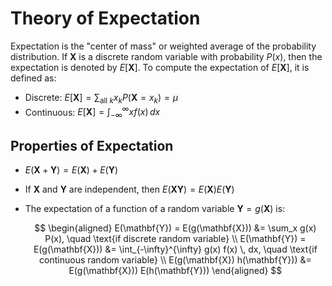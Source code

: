 # **Theory of Expectation**

Expectation is the "center of mass" or weighted average of the probability distribution. If $\mathbf{X}$ is a discrete random variable with probability $P(x)$, then the expectation is denoted by $E[\mathbf{X}]$. To compute the expectation of $E[\mathbf{X}]$, it is defined as:

- Discrete: $E[\mathbf{X}] = \sum_{\text{all }k} x_k P(\mathbf{X} = x_k) = \mu$
- Continuous: $E[\mathbf{X}] = \int_{-\infty}^{\infty} x f(x) \, dx$

## **Properties of Expectation**

- $E(\mathbf{X} + \mathbf{Y}) = E(\mathbf{X}) + E(\mathbf{Y})$
- If $\mathbf{X}$ and $\mathbf{Y}$ are independent, then $E(\mathbf{X}\mathbf{Y}) = E(\mathbf{X}) E(\mathbf{Y})$
- The expectation of a function of a random variable $\mathbf{Y} = g(\mathbf{X})$ is:

    $$
    \begin{aligned}
    E(\mathbf{Y}) = E(g(\mathbf{X})) &= \sum_x g(x) P(x), \quad \text{if discrete random variable} \\
    E(\mathbf{Y}) = E(g(\mathbf{X})) &= \int_{-\infty}^{\infty} g(x) f(x) \, dx, \quad \text{if continuous random variable} \\
    E(g(\mathbf{X}) h(\mathbf{Y})) &= E(g(\mathbf{X})) E(h(\mathbf{Y}))
    \end{aligned}
    $$
